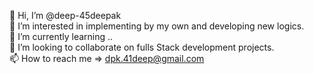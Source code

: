 👋 Hi, I’m @deep-45deepak <br> 👀 I’m interested in implementing by my own and developing new logics. <br>🌱 I’m currently learning .. <br>💞️ I’m looking to collaborate on fulls Stack development projects. <br>📫 How to reach me => dpk.41deep@gmail.com
